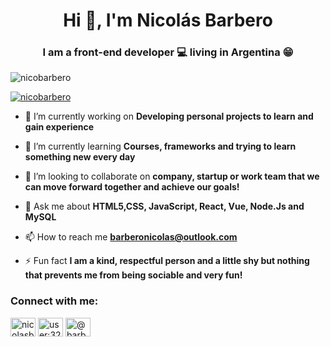 <h1 align="center">Hi 👋, I'm Nicolás Barbero</h1>
<h3 align="center">I am a front-end developer 💻 living in Argentina 😁</h3>

<p align="left"> <img src="https://komarev.com/ghpvc/?username=nicobarbero&label=Profile%20views&color=0e75b6&style=flat" alt="nicobarbero" /> </p>

<p align="left"> <a href="https://github.com/ryo-ma/github-profile-trophy"><img src="https://github-profile-trophy.vercel.app/?username=nicobarbero" alt="nicobarbero" /></a> </p>

- 🔭 I’m currently working on **Developing personal projects to learn and gain experience**

- 🌱 I’m currently learning **Courses, frameworks and trying to learn something new every day**

- 👯 I’m looking to collaborate on **company, startup or work team that we can move forward together and achieve our goals!**

- 💬 Ask me about **HTML5,CSS, JavaScript, React, Vue, Node.Js and MySQL**

- 📫 How to reach me **barberonicolas@outlook.com**

- ⚡ Fun fact **I am a kind, respectful person and a little shy but nothing that prevents me from being sociable and very fun!**

<h3 align="left">Connect with me:</h3>
<p align="left">
<a href="https://linkedin.com/in/nicolasbarbero" target="blank"><img align="center" src="https://raw.githubusercontent.com/rahuldkjain/github-profile-readme-generator/master/src/images/icons/Social/linked-in-alt.svg" alt="nicolasbarbero" height="30" width="40" /></a>
<a href="https://stackoverflow.com/users/user:325277" target="blank"><img align="center" src="https://raw.githubusercontent.com/rahuldkjain/github-profile-readme-generator/master/src/images/icons/Social/stack-overflow.svg" alt="user:325277" height="30" width="40" /></a>
<a href="https://www.hackerearth.com/@barberonicolas _" target="blank"><img align="center" src="https://raw.githubusercontent.com/rahuldkjain/github-profile-readme-generator/master/src/images/icons/Social/hackerearth.svg" alt="@barberonicolas _" height="30" width="40" /></a>
</p>

